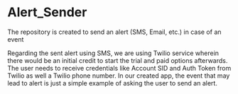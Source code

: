 # Alert_Sender
The repository is created to send an alert (SMS, Email, etc.) in case of an event

Regarding the sent alert using SMS, we are using Twilio service wherein there would be an initial credit to start the trial and paid options afterwards. The user needs to receive credentials like Account SID and Auth Token from Twilio as well a Twilio phone number. In our created app, the event that may lead to alert is just a simple example of asking the user to send an alert. 
